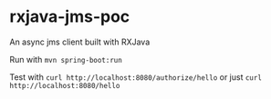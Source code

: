 # rxjava-jms-poc

An async jms client built with RXJava

Run with ```mvn spring-boot:run```

Test with ```curl http://localhost:8080/authorize/hello```
or just   ```curl http://localhost:8080/hello```
